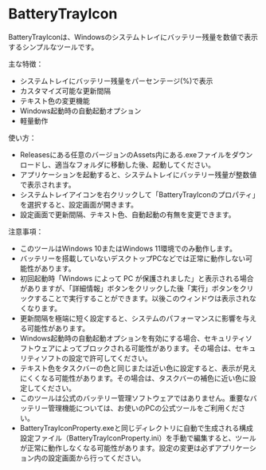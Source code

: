 # BatteryTrayIcon
BatteryTrayIconは、Windowsのシステムトレイにバッテリー残量を数値で表示するシンプルなツールです。

主な特徴：
- システムトレイにバッテリー残量をパーセンテージ(%)で表示
- カスタマイズ可能な更新間隔
- テキスト色の変更機能
- Windows起動時の自動起動オプション
- 軽量動作

使い方：
- Releasesにある任意のバージョンのAssets内にある.exeファイルをダウンロードし、適当なフォルダに移動した後、起動してください。
- アプリケーションを起動すると、システムトレイにバッテリー残量が整数値で表示されます。
- システムトレイアイコンを右クリックして「BatteryTrayIconのプロパティ」を選択すると、設定画面が開きます。
- 設定画面で更新間隔、テキスト色、自動起動の有無を変更できます。

注意事項：
- このツールはWindows 10またはWindows 11環境でのみ動作します。
- バッテリーを搭載していないデスクトップPCなどでは正常に動作しない可能性があります。
- 初回起動時「Windows によって PC が保護されました」と表示される場合がありますが、「詳細情報」ボタンをクリックした後「実行」ボタンをクリックすることで実行することができます。以後このウィンドウは表示されなくなります。
- 更新間隔を極端に短く設定すると、システムのパフォーマンスに影響を与える可能性があります。
- Windows起動時の自動起動オプションを有効にする場合、セキュリティソフトウェアによってブロックされる可能性があります。その場合は、セキュリティソフトの設定で許可してください。
- テキスト色をタスクバーの色と同じまたは近い色に設定すると、表示が見えにくくなる可能性があります。その場合は、タスクバーの補色に近い色に設定してください。
- このツールは公式のバッテリー管理ソフトウェアではありません。重要なバッテリー管理機能については、お使いのPCの公式ツールをご利用ください。
- BatteryTrayIconProperty.exeと同じディレクトリに自動で生成される構成設定ファイル（BatteryTrayIconProperty.ini）を手動で編集すると、ツールが正常に動作しなくなる可能性があります。設定の変更は必ずアプリケーション内の設定画面から行ってください。
